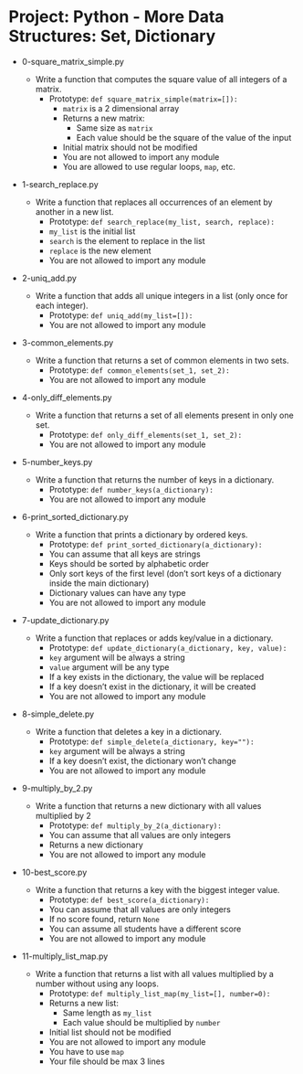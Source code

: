 # Project: Python - More Data Structures: Set, Dictionary

*   0-square_matrix_simple.py
    - Write a function that computes the square value of all integers of a matrix.
      - Prototype: `def square_matrix_simple(matrix=[]):`
        - `matrix` is a 2 dimensional array
        - Returns a new matrix:
          - Same size as `matrix`
          - Each value should be the square of the value of the input
        - Initial matrix should not be modified
        - You are not allowed to import any module
        - You are allowed to use regular loops, `map`, etc.

*   1-search_replace.py
    - Write a function that replaces all occurrences of an element by another in a new list.
      - Prototype: `def search_replace(my_list, search, replace):`
      - `my_list` is the initial list
      - `search` is the element to replace in the list
      - `replace` is the new element
      - You are not allowed to import any module

*   2-uniq_add.py
    - Write a function that adds all unique integers in a list (only once for each integer).
      - Prototype: `def uniq_add(my_list=[]):`
      - You are not allowed to import any module

*   3-common_elements.py
    - Write a function that returns a set of common elements in two sets.
      - Prototype: `def common_elements(set_1, set_2):`
      - You are not allowed to import any module

*   4-only_diff_elements.py
    - Write a function that returns a set of all elements present in only one set.
      - Prototype: `def only_diff_elements(set_1, set_2):`
      - You are not allowed to import any module

*   5-number_keys.py
    - Write a function that returns the number of keys in a dictionary.
      - Prototype: `def number_keys(a_dictionary):`
      - You are not allowed to import any module

*   6-print_sorted_dictionary.py
    - Write a function that prints a dictionary by ordered keys.
      - Prototype: `def print_sorted_dictionary(a_dictionary):`
      - You can assume that all keys are strings
      - Keys should be sorted by alphabetic order
      - Only sort keys of the first level (don’t sort keys of a dictionary inside the main dictionary)
      - Dictionary values can have any type
      - You are not allowed to import any module

*   7-update_dictionary.py
    - Write a function that replaces or adds key/value in a dictionary.
      - Prototype: `def update_dictionary(a_dictionary, key, value):`
      - `key` argument will be always a string
      - `value` argument will be any type
      - If a key exists in the dictionary, the value will be replaced
      - If a key doesn’t exist in the dictionary, it will be created
      - You are not allowed to import any module

*   8-simple_delete.py
    - Write a function that deletes a key in a dictionary.
      - Prototype: `def simple_delete(a_dictionary, key=""):`
      - `key` argument will be always a string
      - If a key doesn’t exist, the dictionary won’t change
      - You are not allowed to import any module

*   9-multiply_by_2.py
    - Write a function that returns a new dictionary with all values multiplied by 2
      - Prototype: `def multiply_by_2(a_dictionary):`
      - You can assume that all values are only integers
      - Returns a new dictionary
      - You are not allowed to import any module

*   10-best_score.py
    - Write a function that returns a key with the biggest integer value.
      - Prototype: `def best_score(a_dictionary):`
      - You can assume that all values are only integers
      - If no score found, return `None`
      - You can assume all students have a different score
      - You are not allowed to import any module

*   11-multiply_list_map.py
    - Write a function that returns a list with all values multiplied by a number without using any loops.
      - Prototype: `def multiply_list_map(my_list=[], number=0):`
      - Returns a new list:
        - Same length as `my_list`
        - Each value should be multiplied by `number`
      - Initial list should not be modified
      - You are not allowed to import any module
      - You have to use `map`
      - Your file should be max 3 lines
